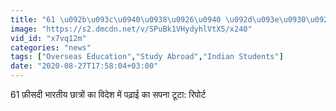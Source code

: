 ```yaml
---
title: "61 \u092b\u093c\u0940\u0938\u0926\u0940 \u092d\u093e\u0930\u0924\u0940\u092f \u091b\u093e\u0924\u094d\u0930\u094b\u0902 \u0915\u093e \u0935\u093f\u0926\u0947\u0936 \u092e\u0947\u0902 \u092a\u0922\u093c\u093e\u0908 \u0915\u093e \u0938\u092a\u0928\u093e \u091f\u0942\u091f\u093e: \u0930\u093f\u092a\u094b\u0930\u094d\u091f"
image: "https://s2.dmcdn.net/v/SPuBk1VHydyhlVtX5/x240"
vid_id: "x7vq12m"
categories: "news"
tags: ["Overseas Education","Study Abroad","Indian Students"]
date: "2020-08-27T17:58:04+03:00"
---
```

61 फ़ीसदी भारतीय छात्रों का विदेश में पढ़ाई का सपना टूटा: रिपोर्ट  <br>
